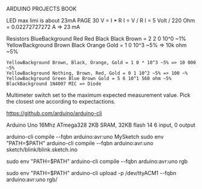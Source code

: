 ARDUINO PROJECTS BOOK

LED max limi is about 23mA
    PAGE 30
    V = I * R
    I = V / R
    I = 5 Volt / 220 Ohm = 0.02272727272 A => 23 mA

Resistors
    BlueBackground Red Red Black Black Brown = 2 2 0 10^0 ~1%
    YellowBackground Brown Black Orange Gold = 1 0 10^3 ~5% => 10k ohm ~5%


    YellowBackground Brown, Black, Orange, Gold = 1 0 * 10^3 ~5% => 10 000 ~5%
    YellowBackground Nothing, Brown, Red, Gold = 0 1 10^2 ~5% => 100 ~%
    YellowBackground Green Blue Brown Gold = 5 6 10^1 560 ohm ~5%
    BlackBackground 1N4007 MIC => Diode

Multimeter switch set to the maximum expected measurement value.
Pick the closest one according to expectactions.

https://github.com/arduino/arduino-cli

Arduino Uno	16Mhz ATmega328	2KB SRAM, 32KB flash	14	6 input, 0 output

arduino-cli compile --fqbn arduino:avr:uno MySketch
sudo env "PATH=$PATH" arduino-cli compile --fqbn arduino:avr:uno sketch/blink/blink.sketch.ino

sudo env "PATH=$PATH" arduino-cli compile --fqbn arduino:avr:uno rgb

sudo env "PATH=$PATH" arduino-cli upload -p /dev/ttyACM1 --fqbn arduino:avr:uno rgb/
